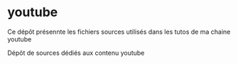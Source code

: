 # youtube
Ce dépôt présennte les fichiers sources utilisés dans les tutos de ma chaine youtube

Dépôt de sources dédiés aux contenu youtube
